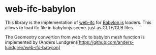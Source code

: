 # web-ifc-babylon

This library is the implementation of [web-ifc](https://github.com/IFCjs/web-ifc) for [Babylon.js](https://www.babylonjs.com/) loaders. This allows to load ifc file in babylonjs scene. just as GLTF/GLB files. 

The Geomeotry convertion from web-ifc to babylon mesh function is implemented by (Anders Lundgren)[https://github.com/anders-lundgren/web-ifc-babylon]